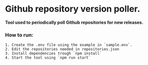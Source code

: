 # Github repository version poller.

**Tool used to periodically poll Github repositories for new releases.**

### How to run:
```
1. Create the .env file using the example in `sample.env`.
2. Edit the repositories needed in repositories.json
3. Install dependencies trough `npm install`
4. Start the tool using `npm run start`
```